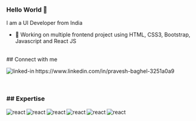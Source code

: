 ### Hello World 👋
I am a UI Developer from India
- 🔭 Working on multiple frontend project using HTML, CSS3, Bootstrap, Javascript and React JS

<br>
## Connect with me 
<p><img align="left" alt="linked-in" src="https://img.shields.io/badge/linkedin-%230077B5.svg?&style=for-the-badge&logo=linkedin&logoColor=white" /> https://www.linkedin.com/in/pravesh-baghel-3251a0a9</p>


<br>
<h3>## Expertise</h3>

<span><img align="left" alt="react" src="https://img.shields.io/badge/-HTML-%23E34F26" /></span>
<span><img align="left" alt="" src="https://img.shields.io/badge/-CSS3-%231572B6" /></span>
<span><img align="left" alt="react" src="https://img.shields.io/badge/-BOOTSTRAP-%237952B3" /></span>
<span><img align="left" alt="react" src="https://img.shields.io/badge/-Git-%2361DAFB" /></span>
<span><img align="left" alt="react" src="https://img.shields.io/badge/-FOUNDATION-%231F305F" /></span>
<span><img align="left" alt="react" src="https://img.shields.io/badge/-JAVSCRIPT-%23F7DF1E" /></span>
<span><img align="left" alt="react" src="https://img.shields.io/badge/-REACT-%2361DAFB" /></span>




<br>
<br>
